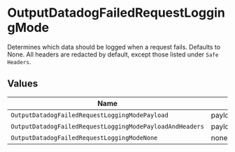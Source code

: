 # OutputDatadogFailedRequestLoggingMode

Determines which data should be logged when a request fails. Defaults to None.  All headers are redacted by default, except those listed under `Safe Headers`.


## Values

| Name                                                     | Value                                                    |
| -------------------------------------------------------- | -------------------------------------------------------- |
| `OutputDatadogFailedRequestLoggingModePayload`           | payload                                                  |
| `OutputDatadogFailedRequestLoggingModePayloadAndHeaders` | payloadAndHeaders                                        |
| `OutputDatadogFailedRequestLoggingModeNone`              | none                                                     |